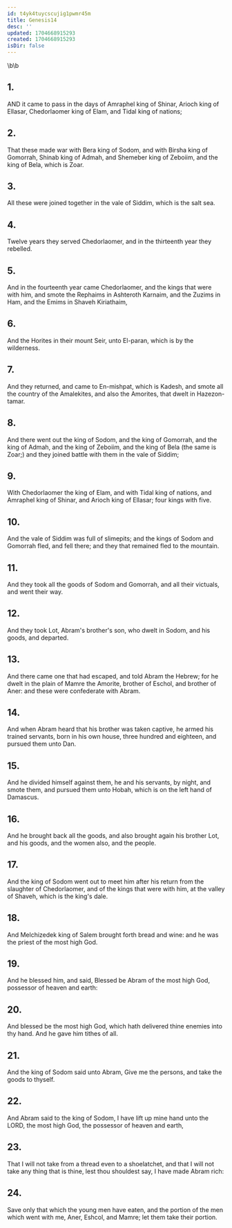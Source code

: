 ```yaml
---
id: t4yk4tuycscujig1pwmr45m
title: Genesis14
desc: ''
updated: 1704668915293
created: 1704668915293
isDir: false
---
```

\b\b
## 1.
AND it came to pass in the days of Amraphel king of Shinar, Arioch king of Ellasar, Chedorlaomer king of Elam, and Tidal king of nations;
## 2.
That these made war with Bera king of Sodom, and with Birsha king of Gomorrah, Shinab king of Admah, and Shemeber king of Zeboiim, and the king of Bela, which is Zoar.
## 3.
All these were joined together in the vale of Siddim, which is the salt sea.
## 4.
Twelve years they served Chedorlaomer, and in the thirteenth year they rebelled.
## 5.
And in the fourteenth year came Chedorlaomer, and the kings that were with him, and smote the Rephaims in Ashteroth Karnaim, and the Zuzims in Ham, and the Emims in Shaveh Kiriathaim,
## 6.
And the Horites in their mount Seir, unto El-paran, which is by the wilderness.
## 7.
And they returned, and came to En-mishpat, which is Kadesh, and smote all the country of the Amalekites, and also the Amorites, that dwelt in Hazezon-tamar.
## 8.
And there went out the king of Sodom, and the king of Gomorrah, and the king of Admah, and the king of Zeboiim, and the king of Bela (the same is Zoar;) and they joined battle with them in the vale of Siddim;
## 9.
With Chedorlaomer the king of Elam, and with Tidal king of nations, and Amraphel king of Shinar, and Arioch king of Ellasar; four kings with five.
## 10.
And the vale of Siddim was full of slimepits; and the kings of Sodom and Gomorrah fled, and fell there; and they that remained fled to the mountain.
## 11.
And they took all the goods of Sodom and Gomorrah, and all their victuals, and went their way.
## 12.
And they took Lot, Abram's brother's son, who dwelt in Sodom, and his goods, and departed.
## 13.
And there came one that had escaped, and told Abram the Hebrew; for he dwelt in the plain of Mamre the Amorite, brother of Eschol, and brother of Aner: and these were confederate with Abram.
## 14.
And when Abram heard that his brother was taken captive, he armed his trained servants, born in his own house, three hundred and eighteen, and pursued them unto Dan.
## 15.
And he divided himself against them, he and his servants, by night, and smote them, and pursued them unto Hobah, which is on the left hand of Damascus.
## 16.
And he brought back all the goods, and also brought again his brother Lot, and his goods, and the women also, and the people.
## 17.
And the king of Sodom went out to meet him after his return from the slaughter of Chedorlaomer, and of the kings that were with him, at the valley of Shaveh, which is the king's dale.
## 18.
And Melchizedek king of Salem brought forth bread and wine: and he was the priest of the most high God.
## 19.
And he blessed him, and said, Blessed be Abram of the most high God, possessor of heaven and earth:
## 20.
And blessed be the most high God, which hath delivered thine enemies into thy hand.  And he gave him tithes of all.
## 21.
And the king of Sodom said unto Abram, Give me the persons, and take the goods to thyself.
## 22.
And Abram said to the king of Sodom, I have lift up mine hand unto the LORD, the most high God, the possessor of heaven and earth,
## 23.
That I will not take from a thread even to a shoelatchet, and that I will not take any thing that is thine, lest thou shouldest say, I have made Abram rich:
## 24.
Save only that which the young men have eaten, and the portion of the men which went with me, Aner, Eshcol, and Mamre; let them take their portion.
